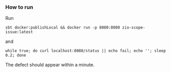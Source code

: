 ### How to run

Run
```
sbt docker:publishLocal && docker run -p 8080:8080 zio-scope-issue:latest
```
and
```
while true; do curl localhost:8080/status || echo fail; echo ''; sleep 0.2; done
```
The defect should appear within a minute.

